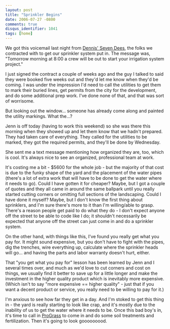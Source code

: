 ```yaml
---
layout: post
title: "Sprinkler Begins"
date: 2006-07-27 -0800
comments: true
disqus_identifier: 1041
tags: [home]
---
```

We got this voicemail last night from [Dennis' Seven
Dees](http://www.sevendees.com/), the folks we contracted with to get
our sprinkler system put in. The message was, "Tomorrow morning at 8:00
a crew will be out to start your irrigation system project."

 I just signed the contract a couple of weeks ago and the guy I talked
to said they were booked five weeks out and they'd let me know when
they'd be coming. I was under the impression I'd need to call the
utilities to get them to mark their buried lines, get permits from the
city for the development, and do some additional prep work. I've done
none of that, and that was sort of worrisome.

 But looking out the window... someone has already come along and
painted the utility markings. What the...?

 Jenn is off today (having to work this weekend) so she was there this
morning when they showed up and let them know that we hadn't prepared.
They had taken care of everything. They called for the utilities to be
marked, they got the required permits, and they'll be done by
Wednesday.

 She sent me a text message mentioning how organized they are, too,
which is cool. It's always nice to see an organized, professional team
at work.

 It's costing me a bit - $5600 for the whole job - but the majority of
that cost is due to the funky shape of the yard and the placement of the
water pipes (there's a lot of extra work that will have to be done to
get the water where it needs to go). Could I have gotten it for cheaper?
Maybe, but I got a couple of quotes and they all came in around the same
ballpark until you really started cutting corners or omitting full
sections of the landscaping. Could I have done it myself? Maybe, but I
don't know the first thing about sprinklers, and I'm sure there's more
to it than I'm willing/able to grasp. There's a reason people get paid
to do what they do - I don't expect anyone off the street to be able to
code like I do; it shouldn't necessarily be expected that anyone off the
street can just come in and do a sprinkler system.

 On the other hand, with things like this, I've found you really get
what you pay for. It might sound expensive, but you don't have to fight
with the pipes, dig the trenches, wire everything up, calculate where
the sprinkler heads will go... and having the parts and labor warranty
doesn't hurt, either.

 That "you get what you pay for" lesson has been learned by Jenn and I
several times over, and much as we'd love to cut corners and cost on
things, we usually find it better to save up for a little longer and
make the investment in the higher quality product which is inevitably
more expensive. (Which isn't to say "more expensive == higher quality" -
just that if you want a decent product or service, you really need to be
willing to pay for it.)

 I'm anxious to see how far they get in a day. And I'm stoked to get
this thing in - the yard is really starting to look like crap, and it's
mostly due to the inability of us to get the water where it needs to be.
Once this bad boy's in, it's time to call in
[ProGrass](http://www.prograss.com/) to come in and do some soil
treatments and fertilization. Then it's going to look gooooooood.
